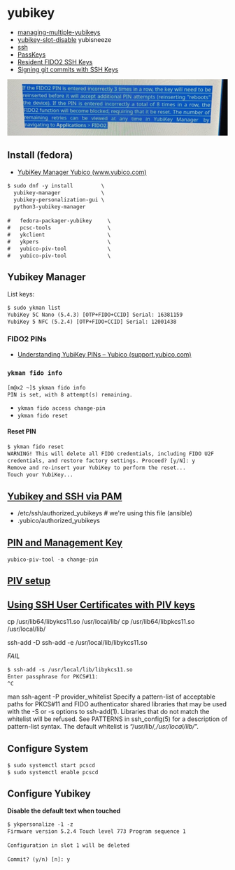 # yubikey

- [managing-multiple-yubikeys](managing-multiple-yubikeys.md)
- [yubikey-slot-disable](../../../work/git/vms-docs/INBOX/yubikey-slot-disable.md) yubisneeze
- [ssh](ssh.md)
- [PassKeys](https://www.nitrokey.com/blog/2022/fido2-webauthn-passkeys-2022-and-2023)
- [Resident FIDO2 SSH Keys](https://developers.yubico.com/SSH/Securing_SSH_with_FIDO2.html)
- [Signing git commits with SSH Keys](https://calebhearth.com/sign-git-with-ssh)


![](assets/DB1D2A62-5707-4AD1-8ADA-BCA642E4110D.jpeg)

## Install (fedora)

- [YubiKey Manager  Yubico (www.yubico.com)](https://www.yubico.com/support/download/yubikey-manager/)

```
$ sudo dnf -y install         \
  yubikey-manager             \
  yubikey-personalization-gui \
  python3-yubikey-manager

#   fedora-packager-yubikey     \
#   pcsc-tools                  \
#   ykclient                    \
#   ykpers                      \
#   yubico-piv-tool             \
#   yubico-piv-tool             \
```

## Yubikey Manager

List keys:
```
$ sudo ykman list
YubiKey 5C Nano (5.4.3) [OTP+FIDO+CCID] Serial: 16381159
YubiKey 5 NFC (5.2.4) [OTP+FIDO+CCID] Serial: 12001438
```

### FIDO2 PINs

- [Understanding YubiKey PINs – Yubico (support.yubico.com)](https://support.yubico.com/hc/en-us/articles/4402836718866-Understanding-YubiKey-PINs)

### `ykman fido info`
```
[m@x2 ~]$ ykman fido info
PIN is set, with 8 attempt(s) remaining.
```
- `ykman fido access change-pin`
- `ykman fido reset`

#### Reset PIN

```
$ ykman fido reset
WARNING! This will delete all FIDO credentials, including FIDO U2F credentials, and restore factory settings. Proceed? [y/N]: y
Remove and re-insert your YubiKey to perform the reset...
Touch your YubiKey...
```


## [Yubikey and SSH via PAM](https://developers.yubico.com/yubico-pam/YubiKey_and_SSH_via_PAM.html)

- /etc/ssh/authorized_yubikeys # we're using this file (ansible)
- .yubico/authorized_yubikeys

## [PIN and Management Key](https://developers.yubico.com/yubikey-piv-manager/PIN_and_Management_Key.html)


```
yubico-piv-tool -a change-pin
```

## [PIV setup](https://developers.yubico.com/PIV/Guides/PIV_Walk-Through.html)

## [Using SSH User Certificates with PIV keys](https://developers.yubico.com/PIV/Guides/SSH_user_certificates.html)


cp /usr/lib64/libykcs11.so /usr/local/lib/
cp /usr/lib64/libpkcs11.so /usr/local/lib/

ssh-add -D
ssh-add -e /usr/local/lib/libykcs11.so

*FAIL*
```
$ ssh-add -s /usr/local/lib/libykcs11.so
Enter passphrase for PKCS#11: 
^C
```


  man ssh-agent
     -P provider_whitelist
             Specify a pattern-list of acceptable paths for PKCS#11 and FIDO authenticator shared libraries that may be used
             with the -S or -s options to ssh-add(1).  Libraries that do not match the whitelist will be refused.  See PATTERNS
             in ssh_config(5) for a description of pattern-list syntax.  The default whitelist is “/usr/lib/*,/usr/local/lib/*”.



## Configure System

```
$ sudo systemctl start pcscd
$ sudo systemctl enable pcscd
```


## Configure Yubikey


**Disable the default text when touched**
```
$ ykpersonalize -1 -z
Firmware version 5.2.4 Touch level 773 Program sequence 1

Configuration in slot 1 will be deleted

Commit? (y/n) [n]: y

```

